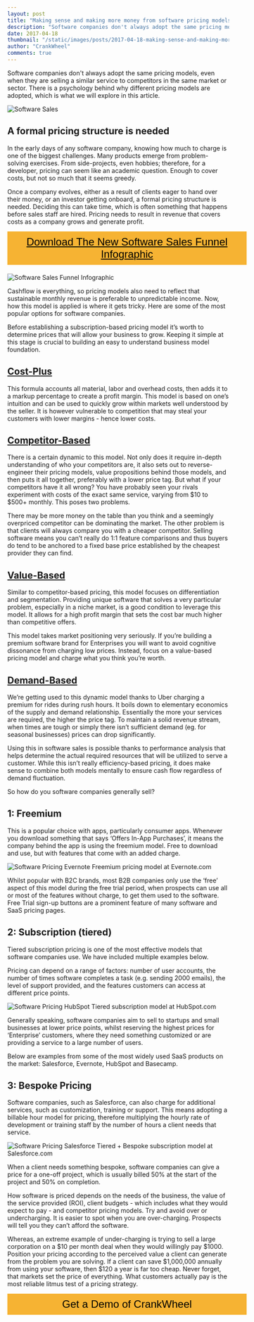 ```yaml
---
layout: post
title: "Making sense and making more money from software pricing models"
description: "Software companies don't always adopt the same pricing models, even when they are selling a similar service to competitors in the same market or sector."
date: 2017-04-18
thumbnail: "/static/images/posts/2017-04-18-making-sense-and-making-more-money-from-software-pricing-models/2017-04-18-making-sense-and-making-more-money-from-software-pricing-models.png"
author: "CrankWheel"
comments: true
---
```

Software companies don't always adopt the same pricing models, even when they are selling a similar service to competitors in the same market or sector. There is a psychology behind why different pricing models are adopted, which is what we will explore in this article.

<div class="wp-caption aligncenter noLightbox">
<img class="responsive-img" src="/static/images/posts/2017-04-18-making-sense-and-making-more-money-from-software-pricing-models/2017-04-18-making-sense-and-making-more-money-from-software-pricing-models.png" alt="Software Sales" />
</div>

## A formal pricing structure is needed

In the early days of any software company, knowing how much to charge is one of the biggest challenges. Many products emerge from problem-solving exercises. From side-projects, even hobbies; therefore, for a developer, pricing can seem like an academic question. Enough to cover costs, but not so much that it seems greedy.

Once a company evolves, either as a result of clients eager to hand over their money, or an investor getting onboard, a formal pricing structure is needed. Deciding this can take time, which is often something that happens before sales staff are hired. Pricing needs to result in revenue that covers costs as a company grows and generate profit.

<div class="btn-signup"><a href="/sign-up-to-download/">Download The New Software Sales Funnel Infographic</a></div>
<div class="wp-caption aligncenter noLightbox">
<img class="responsive-img" src="/static/images/pages/sign-up-to-download/2017-03-16-how-to-massively-increase-the-chances-of-qualifying-sales-leads-700.jpg" alt="Software Sales Funnel Infographic" />
</div>

Cashflow is everything, so pricing models also need to reflect that sustainable monthly revenue is preferable to unpredictable income. Now, how this model is applied is where it gets tricky. Here are some of the most popular options for software companies.

Before establishing a subscription-based pricing model it’s worth to determine prices that will allow your business to grow. Keeping it simple at this stage is crucial to building an easy to understand business model foundation.


## [Cost-Plus](http://accountingexplained.com/managerial/cvp-analysis/cost-plus-pricing)

This formula accounts all material, labor and overhead costs, then adds it to a markup percentage to create a profit margin. This model is based on one’s intuition and can be used to quickly grow within markets well understood by the seller. It is however vulnerable to competition that may steal your customers with lower margins - hence lower costs.


## [Competitor-Based](https://www.quora.com/What-are-the-advantages-and-disadvantages-of-competitor-based-pricing)

There is a certain dynamic to this model. Not only does it require in-depth understanding of who your competitors are, it also sets out to reverse-engineer their pricing models, value propositions behind those models, and then puts it all together, preferably with a lower price tag. But what if your competitors have it all wrong? You have probably seen your rivals experiment with costs of the exact same service, varying from $10 to $500+ monthly. This poses two problems.

There may be more money on the table than you think and a seemingly overpriced competitor can be dominating the market. The other problem is that clients will always compare you with a cheaper competitor. Selling software means you can’t really do 1:1 feature comparisons and thus buyers do tend to be anchored to a fixed base price established by the cheapest provider they can find.

## [Value-Based](https://hbr.org/2016/08/a-quick-guide-to-value-based-pricing)

Similar to competitor-based pricing, this model focuses on differentiation and segmentation. Providing unique software that solves a very particular problem, especially in a niche market, is a good condition to leverage this model. It allows for a high profit margin that sets the cost bar much higher than competitive offers.

This model takes market positioning very seriously. If you’re building a premium software brand for Enterprises you will want to avoid cognitive dissonance from charging low prices. Instead, focus on a value-based pricing model and charge what you think you’re worth.

## [Demand-Based](http://www.mbaskool.com/business-concepts/marketing-and-strategy-terms/12815-demand-based-pricing.html)

We’re getting used to this dynamic model thanks to Uber charging a premium for rides during rush hours. It boils down to elementary economics of the supply and demand relationship. Essentially the more your services are required, the higher the price tag. To maintain a solid revenue stream, when times are tough or simply there isn’t sufficient demand (eg. for seasonal businesses) prices can drop significantly.

Using this in software sales is possible thanks to performance analysis that helps determine the actual required resources that will be utilized to serve a customer. While this isn’t really efficiency-based pricing, it does make sense to combine both models mentally to ensure cash flow regardless of demand fluctuation.

So how do you software companies generally sell?

## 1: Freemium

This is a popular choice with apps, particularly consumer apps. Whenever you download something that says ‘Offers In-App Purchases’, it means the company behind the app is using the freemium model. Free to download and use, but with features that come with an added charge.

<div class="wp-caption aligncenter noLightbox">
<img class="responsive-img" src="/static/images/posts/2017-04-18-making-sense-and-making-more-money-from-software-pricing-models/evernote-pricing.png" alt="Software Pricing Evernote" />
Freemium pricing model at Evernote.com
</div>

Whilst popular with B2C brands, most B2B companies only use the ‘free’ aspect of this model during the free trial period, when prospects can use all or most of the features without charge, to get them used to the software. Free Trial sign-up buttons are a prominent feature of many software and SaaS pricing pages.

## 2: Subscription (tiered)

Tiered subscription pricing is one of the most effective models that software companies use. We have included multiple examples below.

Pricing can depend on a range of factors: number of user accounts, the number of times software completes a task (e.g. sending 2000 emails), the level of support provided, and the features customers can access at different price points.

<div class="wp-caption aligncenter noLightbox">
<img class="responsive-img" src="/static/images/posts/2017-04-18-making-sense-and-making-more-money-from-software-pricing-models/hubspot-pricing.png" alt="Software Pricing HubSpot" />
Tiered subscription model at HubSpot.com
</div>

Generally speaking, software companies aim to sell to startups and small businesses at lower price points, whilst reserving the highest prices for ‘Enterprise’ customers, where they need something customized or are providing a service to a large number of users.

Below are examples from some of the most widely used SaaS products on the market: Salesforce, Evernote, HubSpot and Basecamp.

## 3: Bespoke Pricing

Software companies, such as Salesforce, can also charge for additional services, such as customization, training or support. This means adopting a billable hour model for pricing, therefore multiplying the hourly rate of development or training staff by the number of hours a client needs that service.

<div class="wp-caption aligncenter noLightbox">
<img class="responsive-img" src="/static/images/posts/2017-04-18-making-sense-and-making-more-money-from-software-pricing-models/salesforce-pricing.png" alt="Software Pricing Salesforce" />
Tiered + Bespoke subscription model at Salesforce.com
</div>

When a client needs something bespoke, software companies can give a price for a one-off project, which is usually billed 50% at the start of the project and 50% on completion.

How software is priced depends on the needs of the business, the value of the service provided (ROI), client budgets - which includes what they would expect to pay - and competitor pricing models. Try and avoid over or undercharging. It is easier to spot when you are over-charging. Prospects will tell you they can’t afford the software.

Whereas, an extreme example of under-charging is trying to sell a large corporation on a $10 per month deal when they would willingly pay $1000. Position your pricing according to the perceived value a client can generate from the problem you are solving. If a client can save $1,000,000 annually from using your software, then $120 a year is far too cheap. Never forget, that markets set the price of everything. What customers actually pay is the most reliable litmus test of a pricing strategy.






<style>
	.btn-signup {
		padding-top: 11px !important;
		border-radius: 0px !important;
		background-color: #f6b333;
		text-align: center;
		padding: 10px 20px !important;
		border: 0px !important;
		width: 100%;
		margin-bottom: 20px;
	}
	.btn-signup a {
		color: black !important;
		font-family: 'Titillium Web', sans-serif;
		font-size: 24px !important;
		font-weight: normal !important;
	}
</style>
<div class="btn-signup"><a style="cursor: pointer;" class="crankwheel-com-showu-launch-button">Get a Demo of CrankWheel</a></div>
